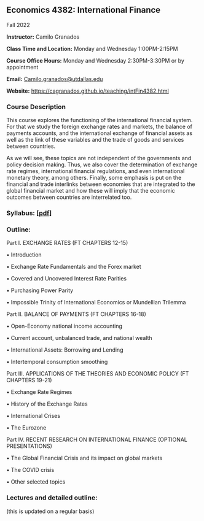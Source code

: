 ## Economics 4382: International Finance
Fall 2022

**Instructor:** Camilo Granados

**Class Time and Location:** Monday and Wednesday 1:00PM-2:15PM 

**Course Office Hours:**  Monday and Wednesday 2:30PM-3:30PM  or by appointment

**Email:** Camilo.granados@utdallas.edu

**Website:** https://cagranados.github.io/teaching/intFin4382.html


### Course Description

This course explores the functioning of the international financial system. For that we study the foreign exchange rates and markets, the balance of payments accounts, and the international exchange of financial assets as well as the link of these variables and the trade of goods and services between countries. 

As we will see, these topics are not independent of the governments and policy decision making. Thus, we also cover the determination of exchange rate regimes, international financial regulations, and even international monetary theory, among others. Finally, some emphasis is put on the financial and trade interlinks between economies that are integrated to the global financial market and how these will imply that the economic outcomes between countries are interrelated too.


### Syllabus:  <a href="https://cagranados.github.io/teaching/IntFinanceFall22_syllabus"><u>[pdf]</u></a>


### Outline:

Part I. EXCHANGE RATES (FT CHAPTERS 12-15)

•	Introduction

•	Exchange Rate Fundamentals and the Forex market

•	Covered and Uncovered Interest Rate Parities

•	Purchasing Power Parity

•	Impossible Trinity of International Economics or Mundellian Trilemma

Part II. BALANCE OF PAYMENTS (FT CHAPTERS 16-18)

•	Open-Economy national income accounting

•	Current account, unbalanced trade, and national wealth

•	International Assets: Borrowing and Lending

•	Intertemporal consumption smoothing

Part III. APPLICATIONS OF THE THEORIES AND ECONOMIC POLICY (FT CHAPTERS 19-21)

•	Exchange Rate Regimes

•	History of the Exchange Rates

•	International Crises

•	The Eurozone

Part IV. RECENT RESEARCH ON INTERNATIONAL FINANCE (OPTIONAL PRESENTATIONS)

•	The Global Financial Crisis and its impact on global markets

•	The COVID crisis 

•	Other selected topics



### Lectures and detailed outline: 
(this is updated on a regular basis)
